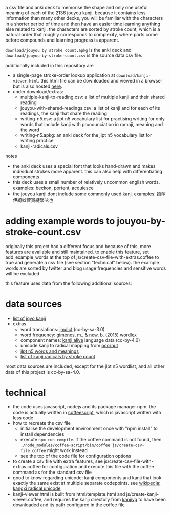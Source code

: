 a csv file and anki deck to memorise the shape and only one useful meaning of each of the 2136 jouyou kanji.
because it contains less information than many other decks, you will be familiar with the characters in a shorter period of time and then have an easier time learning anything else related to kanji.
the characters are sorted by stroke count, which is a natural order that roughly corresponds to complexity, where parts come before compounds and learning progress is apparent.

`download/jouyou by stroke count.apkg` is the anki deck and `download/jouyou-by-stroke-count.csv` is the source data csv file.

additionally included in this repository are
* a single-page stroke-order lookup application at `download/kanji-viewer.html`. this html file can be downloaded and viewed in a browser but is also hosted [here](http://sph.mn/other/kanji-viewer.html).
* under download/extras:
  * multiple-kanji-to-reading.csv: a list of multiple kanji and their shared reading
  * jouyou-with-shared-readings.csv: a list of kanji and for each of its readings, the kanji that share the reading
  * writing-n5.csv: a jlpt n5 vocabulary list for practising writing for only words that include kanji with pronounciation in romaji, meaning and the word
  * writing-n5.apkg: an anki deck for the jlpt n5 vocabulary list for writing practice
  * kanji-radicals.csv

notes
* the anki deck uses a special font that looks hand-drawn and makes individual strokes more apparent. this can also help with differentiating components
* this deck uses a small number of relatively uncommon english words. examples: beckon, portent, acquiesce
* the jouyou kanji dont include some commonly used kanj. examples: 嬉萌伊綺嘘菅貰縺繋呟也

# adding example words to jouyou-by-stroke-count.csv
originally this project had a different focus and because of this, more features are available and still maintained.
to enable this feature, set add_example_words at the top of js/create-csv-file-with-extras.coffee to true and generate a csv file (see section "technical" below).
the example words are sorted by twitter and blog usage frequencies and sensitive words will be excluded

this feature uses data from the following additional sources:

# data sources
* [list of joyo kanji](https://en.wikipedia.org/wiki/List_of_j%C5%8Dy%C5%8D_kanji)
* extras
  * word translations: [jmdict](http://www.edrdg.org/jmdict/j_jmdict.html) (cc-by-sa-3.0)
  * word frequency: [gimenes, m., & new, b. (2015) wordlex](http://www.lexique.org/?page_id=250)
  * component names: [kanji alive](https://github.com/kanjialive/kanji-data-media) language data (cc-by-4.0)
  * unicode kanji to radical mapping from [ocornut](https://gist.github.com/ocornut/18844be7446b63d936e4fab8fb5e6e01)
  * [jlpt n5 words and meanings](http://www.passjapanesetest.com/jlpt-n5-vocabulary-list/)
  * [list of kanji radicals by stroke count](https://en.wikipedia.org/wiki/List_of_kanji_radicals_by_stroke_count)

most data sources are included, except for the jlpt n5 wordlist, and all other data of this project is cc-by-sa-4.0.

# technical
* the code uses javascript, nodejs and its package manager npm. the code is actually written in [coffeescript](http://coffeescript.org), which is javascript written with less code
* how to recreate the csv file
  * initialise the development environment once with "npm install" to install dependencies
  * execute `npm run compile`. if the coffee command is not found, then `./node_modules/coffee-script/bin/coffee js/create-csv-file.coffee` might work instead
  * see the top of the code file for configuration options
* to create a csv file with extra features, see js/create-csv-file-with-extras.coffee for configuration and execute this file with the coffee command as for the standard csv file
* good to know regarding unicode: kanji components and kanji that look exactly the same exist at multiple separate codepoints. see [wikipedia: kangxi radical unicode](https://en.wikipedia.org/wiki/Kangxi_radical#Unicode)
* kanji-viewer.html is built from html/template.html and js/create-kanji-viewer.coffee, and requires the kanji directory from [kanjivg](https://github.com/KanjiVG/kanjivg) to have been downloaded and its path configured in the coffee file
